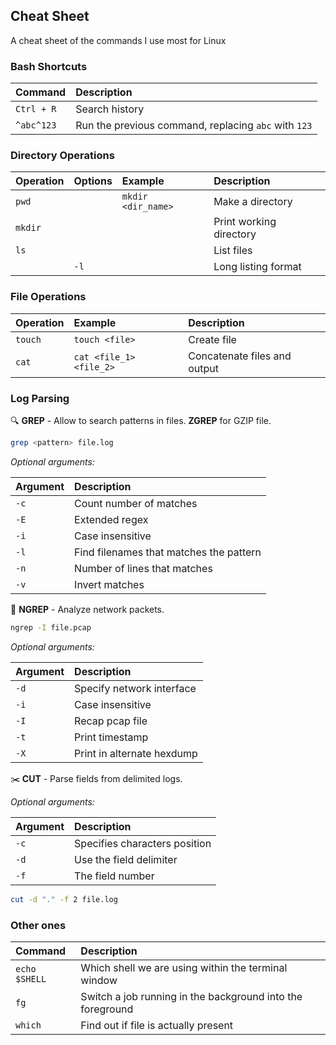 ## Cheat Sheet

A cheat sheet of the commands I use most for Linux

### Bash Shortcuts

| Command    | Description                                          |
| :--------- | :--------------------------------------------------- |
| `Ctrl + R` | Search history                                       |
| `^abc^123` | Run the previous command, replacing `abc` with `123` |

### Directory Operations

| Operation | Options | Example            | Description             |
| :-------- | :------ | :----------------- | :---------------------- |
| `pwd`     |         | `mkdir <dir_name>` | Make a directory        |
| `mkdir`   |         |                    | Print working directory |
| `ls`      |         |                    | List files              |
|           | `-l`    |                    | Long listing format     |

### File Operations

| Operation | Example                 | Description                  |
| :-------- | :---------------------- | :--------------------------- |
| `touch`   | `touch <file>`          | Create file                  |
| `cat`     | `cat <file_1> <file_2>` | Concatenate files and output |

### Log Parsing

🔍 **GREP** - Allow to search patterns in files. **ZGREP** for GZIP file.

```bash
grep <pattern> file.log
```

_Optional arguments:_

| Argument | Description                             |
| :------- | :-------------------------------------- |
| `-c`     | Count number of matches                 |
| `-E`     | Extended regex                          |
| `-i`     | Case insensitive                        |
| `-l`     | Find filenames that matches the pattern |
| `-n`     | Number of lines that matches            |
| `-v`     | Invert matches                          |

🛜 **NGREP** - Analyze network packets.

```bash
ngrep -I file.pcap
```

_Optional arguments:_

| Argument | Description                |
| :------- | :------------------------- |
| `-d`     | Specify network interface  |
| `-i`     | Case insensitive           |
| `-I`     | Recap pcap file            |
| `-t`     | Print timestamp            |
| `-X`     | Print in alternate hexdump |

:scissors: **CUT** - Parse fields from delimited logs.

_Optional arguments:_

| Argument | Description                   |
| :------- | :---------------------------- |
| `-c`     | Specifies characters position |
| `-d`     | Use the field delimiter       |
| `-f`     | The field number              |

```bash
cut -d "." -f 2 file.log
```

### Other ones

| Command       | Description                                                |
| :------------ | :--------------------------------------------------------- |
| `echo $SHELL` | Which shell we are using within the terminal window        |
| `fg`          | Switch a job running in the background into the foreground |
| `which`       | Find out if file is actually present                       |
